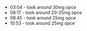 * 03:04 - took around 30mg opce
* 08:17 - took around 20-25mg opce
* 08:45 - took around 25mg opce
* 10:53 - took around 25mg opce